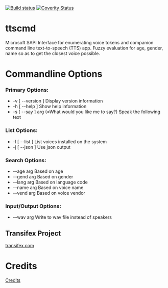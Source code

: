  [![Build status](https://ci.appveyor.com/api/projects/status/94cwfhgotu1a053h?svg=true)](https://ci.appveyor.com/project/TrevorMellon/ttscmd) [![Coverity Status](https://scan.coverity.com/projects/15071/badge.svg)](https://scan.coverity.com/projects/trevormellon-ttscmd)

# ttscmd
Microsoft SAPI Interface for enumerating voice tokens and companion command line text-to-speech (TTS) app. 
Fuzzy evaluation for age, gender, name so as to get the closest voice possible.

# Commandline Options

### Primary Options:
*  -v [ --version ]                      Display version information
*  -h [ --help ]                         Show help information
*  -s [ --say ] arg (=What would you like me to say?)
                                        Speak the following text

### List Options:
*  -l [ --list ]                         List voices installed on the system
*  -j [ --json ]                         Use json output

### Search Options:
*  --age arg                             Based on age
*  --gend arg                            Based on gender
*  --lang arg                            Based on language code
*  --name arg                            Based on voice name
*  --vend arg                            Based on voice vendor

### Input/Output Options:
*  --wav arg                             Write to wav file instead of speakers

## Transifex Project
[transifex.com](https://www.transifex.com/trevor-mellon/ttscmd)

# Credits
[Credits](CREDITS.md)
